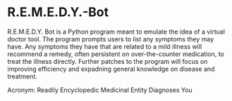 # R.E.M.E.D.Y.-Bot
R.E.M.E.D.Y. Bot is a Python program meant to emulate the idea of a virtual doctor tool. The program prompts users to list any symptoms they may have. Any symptoms they have that are related to a mild illness will recommend a remedy, often persistent on over-the-counter medication, to treat the illness directly. Further patches to the program will focus on improving efficiency and expadning general knowledge on disease and treatment.

Acronym:
Readily
Encyclopedic
Medicinal
Entity
Diagnoses
You
